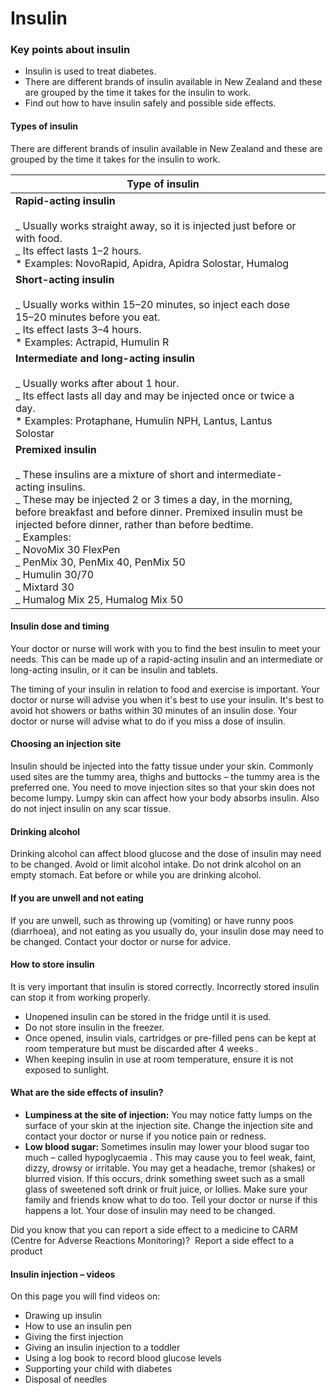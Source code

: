 # Insulin

### Key points about insulin

- Insulin is used to treat diabetes.
- There are different brands of insulin available in New Zealand and these are grouped by the time it takes for the insulin to work.
- Find out how to have insulin safely and possible side effects.

#### Types of insulin

There are different brands of insulin available in New Zealand and these are grouped by the time it takes for the insulin to work.

| **Type of insulin**                                                                                                                                                                                                                                                                                                                                                                                                                              |     |
| ------------------------------------------------------------------------------------------------------------------------------------------------------------------------------------------------------------------------------------------------------------------------------------------------------------------------------------------------------------------------------------------------------------------------------------------------ | --- |
| **Rapid-acting insulin**<br><br>_ Usually works straight away, so it is injected just before or with food.<br>_ Its effect lasts 1–2 hours.<br>\* Examples: NovoRapid, Apidra, Apidra Solostar, Humalog                                                                                                                                                                                                                                          |     |
| **Short-acting insulin**<br><br>_ Usually works within 15–20 minutes, so inject each dose 15–20 minutes before you eat.<br>_ Its effect lasts 3–4 hours.<br>\* Examples: Actrapid, Humulin R                                                                                                                                                                                                                                                     |     |
| **Intermediate and long-acting insulin**<br><br>_ Usually works after about 1 hour.<br>_ Its effect lasts all day and may be injected once or twice a day.<br>\* Examples: Protaphane, Humulin NPH, Lantus, Lantus Solostar                                                                                                                                                                                                                      |     |
| **Premixed insulin**<br><br>_ These insulins are a mixture of short and intermediate-acting insulins.<br>_ These may be injected 2 or 3 times a day, in the morning, before breakfast and before dinner. Premixed insulin must be injected before dinner, rather than before bedtime. <br>_ Examples:<br> _ NovoMix 30 FlexPen<br> _ PenMix 30, PenMix 40, PenMix 50 <br> _ Humulin 30/70 <br> _ Mixtard 30<br> _ Humalog Mix 25, Humalog Mix 50 |     |

#### Insulin dose and timing

Your doctor or nurse will work with you to find the best insulin to meet your needs. This can be made up of a rapid-acting insulin and an intermediate or long-acting insulin, or it can be insulin and tablets.

The timing of your insulin in relation to food and exercise is important. Your doctor or nurse will advise you when it's best to use your insulin. It's best to avoid hot showers or baths within 30 minutes of an insulin dose. Your doctor or nurse will advise what to do if you miss a dose of insulin.

#### Choosing an injection site

Insulin should be injected into the fatty tissue under your skin. Commonly used sites are the tummy area, thighs and buttocks – the tummy area is the preferred one. You need to move injection sites so that your skin does not become lumpy. Lumpy skin can affect how your body absorbs insulin. Also do not inject insulin on any scar tissue.

#### Drinking alcohol 

Drinking alcohol can affect blood glucose and the dose of insulin may need to be changed. Avoid or limit alcohol intake. Do not drink alcohol on an empty stomach. Eat before or while you are drinking alcohol.

#### If you are unwell and not eating 

If you are unwell, such as throwing up (vomiting) or have runny poos (diarrhoea), and not eating as you usually do, your insulin dose may need to be changed. Contact your doctor or nurse for advice.

#### How to store insulin

It is very important that insulin is stored correctly. Incorrectly stored insulin can stop it from working properly.

- Unopened insulin can be stored in the fridge until it is used.
- Do not store insulin in the freezer.
- Once opened, insulin vials, cartridges or pre-filled pens can be kept at room temperature but must be discarded after 4 weeks .
- When keeping insulin in use at room temperature, ensure it is not exposed to sunlight.

#### What are the side effects of insulin?

- **Lumpiness at the site of injection:** You may notice fatty lumps on the surface of your skin at the injection site. Change the injection site and contact your doctor or nurse if you notice pain or redness.
- **Low blood sugar:** Sometimes insulin may lower your blood sugar too much – called hypoglycaemia
  . This may cause you to feel weak, faint, dizzy, drowsy or irritable. You may get a headache, tremor (shakes) or blurred vision. If this occurs, drink something sweet such as a small glass of sweetened soft drink or fruit juice, or lollies. Make sure your family and friends know what to do too. Tell your doctor or nurse if this happens a lot. Your dose of insulin may need to be changed.

Did you know that you can report a side effect to a medicine to CARM (Centre for Adverse Reactions Monitoring)?  Report a side effect to a product

#### Insulin injection – videos

On this page you will find videos on:

- Drawing up insulin
- How to use an insulin pen
- Giving the first injection
- Giving an insulin injection to a toddler
- Using a log book to record blood glucose levels
- Supporting your child with diabetes
- Disposal of needles
